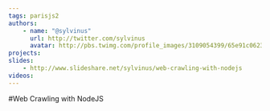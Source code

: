 ```yaml
---
tags: parisjs2
authors:
    - name: "@sylvinus"
      url: http://twitter.com/sylvinus
      avatar: http://pbs.twimg.com/profile_images/3109054399/65e91c0623ae740b3d8f91d4b86cc070_bigger.jpeg
projects:
slides:
    - http://www.slideshare.net/sylvinus/web-crawling-with-nodejs
videos:
---
```

#Web Crawling with NodeJS
